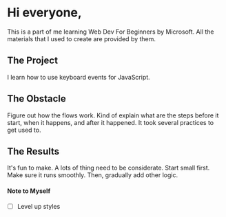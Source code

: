 # Hi everyone,

This is a part of me learning Web Dev For Beginners by Microsoft. All the materials that I used to create are provided by them.

## The Project

I learn how to use keyboard events for JavaScript.

## The Obstacle

Figure out how the flows work. Kind of explain what are the steps before it start, when it happens, and after it happened. It took several practices to get used to.

## The Results

It's fun to make. A lots of thing need to be considerate. Start small first. Make sure it runs smoothly. Then, gradually add other logic.

#### Note to Myself

- [ ] Level up styles

